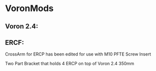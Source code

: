 # VoronMods

## Voron 2.4:
## ERCF:
CrossArm for ERCP has been edited for use with M10 PFTE Screw Insert

Two Part Bracket that holds 4 ERCP on top of Voron 2.4 350mm
